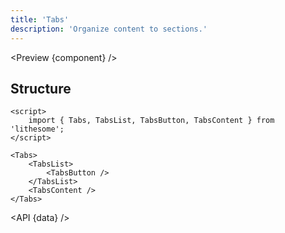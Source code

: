```yaml
---
title: 'Tabs'
description: 'Organize content to sections.'
---
```


<script>
	import {API, Preview} from '$site/index.ts';
	import data from '$ref/tabs.ts';
	import component from '$site/previews/tabs.svelte';
</script>

<Preview {component} />

## Structure

```svelte
<script>
	import { Tabs, TabsList, TabsButton, TabsContent } from 'lithesome';
</script>

<Tabs>
	<TabsList>
		<TabsButton />
	</TabsList>
	<TabsContent />
</Tabs>
```

<API {data} />
